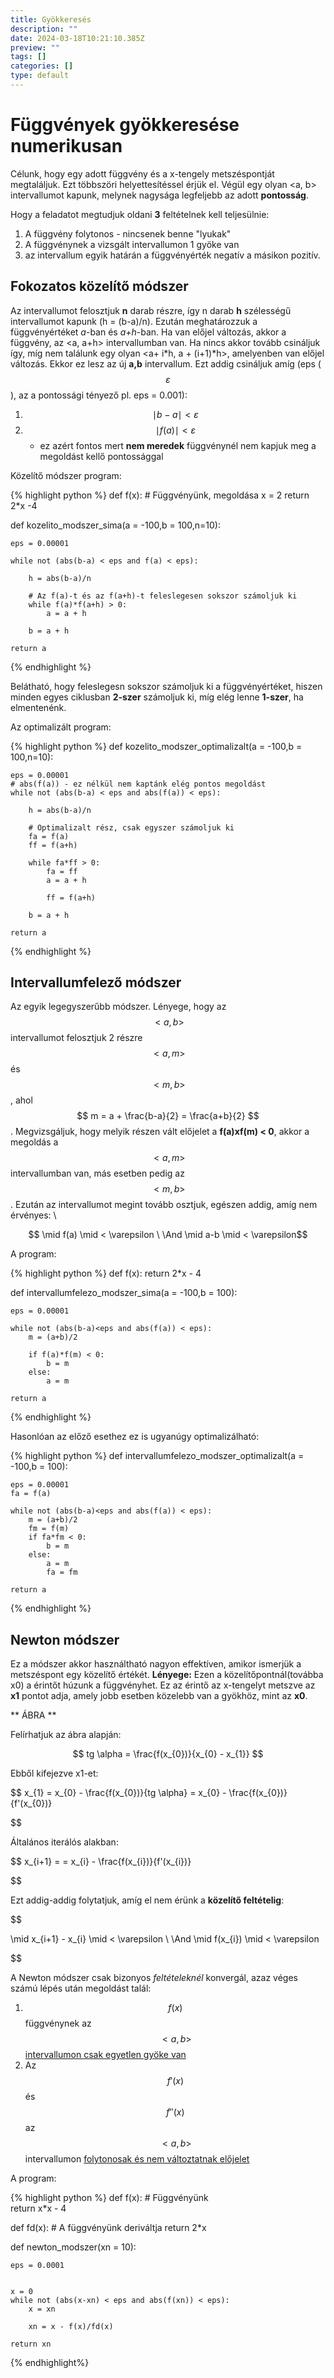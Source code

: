 ```yaml
---
title: Gyökkeresés
description: ""
date: 2024-03-18T10:21:10.385Z
preview: ""
tags: []
categories: []
type: default
---
```


<script type="text/javascript" src="http://cdn.mathjax.org/mathjax/latest/MathJax.js?config=TeX-AMS-MML_HTMLorMML"></script>


# Függvények gyökkeresése numerikusan

Célunk, hogy egy adott függvény és a x-tengely metszéspontját megtaláljuk. Ezt többszöri helyettesítéssel érjük el. Végül egy olyan <a, b> intervallumot kapunk, melynek nagysága legfeljebb az adott **pontosság**.

Hogy a feladatot megtudjuk oldani **3** feltételnek kell teljesülnie:
1. A függvény folytonos - nincsenek benne "lyukak"
2. A függvénynek a vizsgált intervallumon 1 gyöke van
3. az intervallum egyik határán a függvényérték negatív a másikon pozitív.
   
## Fokozatos közelítő módszer

Az intervallumot felosztjuk **n** darab részre, így n darab **h** szélességű intervallumot kapunk (h = (b-a)/n). Ezután meghatározzuk a függvényértéket *a*-ban és *a+h*-ban. Ha van előjel változás, akkor a függvény, az <a, a+h> intervallumban van. Ha nincs akkor tovább csináljuk így, míg nem találunk egy olyan <a+ i*h, a + (i+1)*h>, amelyenben van előjel változás. Ekkor ez lesz az új **a,b** intervallum. Ezt addig csináljuk amíg (eps ($$ \varepsilon $$), az a pontossági tényező pl. eps = 0.001):
   1. $$ \mid b - a \mid < \varepsilon $$
   2. $$ \mid f(a) \mid < \varepsilon $$ 
      - ez azért fontos mert **nem meredek** függvénynél nem kapjuk meg a megoldást kellő pontossággal
    
Közelítő módszer program:

{% highlight python %}
def f(x):
    # Függvényünk, megoldása x = 2
    return 2*x -4 


def kozelito_modszer_sima(a = -100,b = 100,n=10):

    eps = 0.00001

    while not (abs(b-a) < eps and f(a) < eps):

        h = abs(b-a)/n

        # Az f(a)-t és az f(a+h)-t feleslegesen sokszor számoljuk ki
        while f(a)*f(a+h) > 0:
            a = a + h

        b = a + h
        
    return a
{% endhighlight %}

Belátható, hogy feleslegesn sokszor számoljuk ki a függvényértéket, hiszen minden egyes ciklusban **2-szer** számoljuk ki, míg elég lenne **1-szer**,  ha elmentenénk.


Az optimalizált program:

{% highlight python %}
def kozelito_modszer_optimalizalt(a = -100,b = 100,n=10):

    eps = 0.00001
    # abs(f(a)) - ez nélkül nem kaptánk elég pontos megoldást
    while not (abs(b-a) < eps and abs(f(a)) < eps):

        h = abs(b-a)/n

        # Optimalizalt rész, csak egyszer számoljuk ki
        fa = f(a)
        ff = f(a+h)
        
        while fa*ff > 0:
            fa = ff
            a = a + h

            ff = f(a+h)

        b = a + h
        
    return a

{% endhighlight %}

## Intervallumfelező módszer

Az egyik legegyszerűbb módszer. Lényege, hogy az $$ <a,b> $$ intervallumot felosztjuk 2 részre $$ <a, m> $$ és$$ <m, b> $$, ahol $$ m = a + \frac{b-a}{2} = \frac{a+b}{2} $$. Megvizsgáljuk, hogy melyik részen vált előjelet a **f(a)xf(m) < 0**, akkor a megoldás a $$ <a,m> $$ intervallumban van, más esetben pedig az $$ <m,b> $$. Ezután az intervallumot megint tovább osztjuk, egészen addig, amíg nem érvényes: \
<center> $$ \mid f(a) \mid < \varepsilon \  \And \mid a-b \mid < \varepsilon$$ </center>


A program:

{% highlight python %}
def f(x):
    return 2*x - 4


def intervallumfelezo_modszer_sima(a = -100,b = 100):

    eps = 0.00001

    while not (abs(b-a)<eps and abs(f(a)) < eps):
        m = (a+b)/2

        if f(a)*f(m) < 0:
            b = m
        else:
            a = m

    return a
{% endhighlight %}

Hasonlóan az előző esethez ez is ugyanúgy optimalizálható:

{% highlight python %}
def intervallumfelezo_modszer_optimalizalt(a = -100,b = 100):

    eps = 0.00001
    fa = f(a)
    
    while not (abs(b-a)<eps and abs(f(a)) < eps):
        m = (a+b)/2
        fm = f(m)
        if fa*fm < 0:
            b = m
        else:
            a = m
            fa = fm

    return a
{% endhighlight %}

## Newton módszer

Ez a módszer akkor használtható nagyon effektíven, amikor ismerjük a metszéspont egy közelítő értékét.
**Lényege:** Ezen a közelítőpontnál(továbba x0) a érintőt húzunk a függvényhet. Ez az érintő az x-tengelyt metszve az **x1** pontot adja, amely jobb esetben közelebb van a gyökhöz, mint az **x0**. 

** ÁBRA **

Felírhatjuk az ábra alapján:

$$
    tg \alpha = \frac{f(x_{0})}{x_{0} - x_{1}}
$$

Ebből kifejezve x1-et:

$$
    x_{1} = x_{0} - \frac{f(x_{0})}{tg \alpha} =  x_{0} - \frac{f(x_{0})}{f'(x_{0})}

$$

Általános iterálós alakban:

$$
    x_{i+1} = =  x_{i} - \frac{f(x_{i})}{f'(x_{i})}

$$

Ezt addig-addig folytatjuk, amíg el nem érünk a **közelítő feltételig**: 

$$
  
  \mid x_{i+1} - x_{i} \mid < \varepsilon \  \And \mid f(x_{i}) \mid < \varepsilon

$$


A Newton módszer csak bizonyos *feltételeknél* konvergál, azaz véges számú lépés után megoldást talál:
1. $$ f(x) $$ függvénynek az $$ <a,b> $$ <ins> intervallumon csak  egyetlen gyöke van </ins>
2. Az $$ f'(x) $$ és $$ f''(x) $$ az $$ <a,b> $$ intervallumon <ins> folytonosak és nem változtatnak előjelet </ins>

A program:

{% highlight python %}
def f(x):
    # Függvényünk   
    return x*x - 4

def fd(x):
    # A függvényünk deriváltja
    return 2*x
    

def newton_modszer(xn = 10):

    eps = 0.0001


    x = 0
    while not (abs(x-xn) < eps and abs(f(xn)) < eps):
        x = xn

        xn = x - f(x)/fd(x)

    return xn
{% endhighlight%}